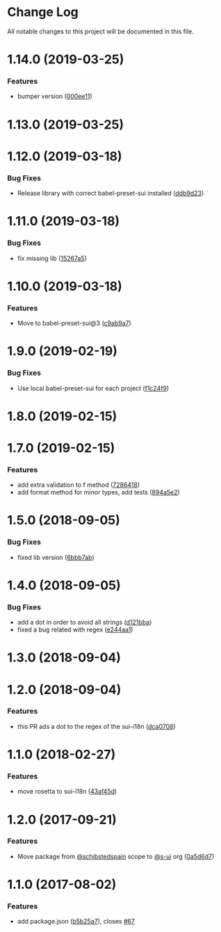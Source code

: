 # Change Log

All notable changes to this project will be documented in this file.

<a name="1.14.0"></a>
# 1.14.0 (2019-03-25)


### Features

* bumper version ([000ee11](https://github.com/SUI-Components/sui/commit/000ee11))



<a name="1.13.0"></a>
# 1.13.0 (2019-03-25)



<a name="1.12.0"></a>
# 1.12.0 (2019-03-18)


### Bug Fixes

* Release library with correct babel-preset-sui installed ([ddb9d23](https://github.com/SUI-Components/sui/commit/ddb9d23))



<a name="1.11.0"></a>
# 1.11.0 (2019-03-18)


### Bug Fixes

* fix missing lib ([15267a5](https://github.com/SUI-Components/sui/commit/15267a5))



<a name="1.10.0"></a>
# 1.10.0 (2019-03-18)


### Features

* Move to babel-preset-sui@3 ([c9ab9a7](https://github.com/SUI-Components/sui/commit/c9ab9a7))



<a name="1.9.0"></a>
# 1.9.0 (2019-02-19)


### Bug Fixes

* Use local babel-preset-sui for each project ([f1c24f9](https://github.com/SUI-Components/sui/commit/f1c24f9))



<a name="1.8.0"></a>
# 1.8.0 (2019-02-15)



<a name="1.7.0"></a>
# 1.7.0 (2019-02-15)


### Features

* add extra validation to f method ([7286418](https://github.com/SUI-Components/sui/commit/7286418))
* add format method for minor types, add tests ([894a5e2](https://github.com/SUI-Components/sui/commit/894a5e2))



<a name="1.5.0"></a>
# 1.5.0 (2018-09-05)


### Bug Fixes

* fixed lib version ([6bbb7ab](https://github.com/SUI-Components/sui/commit/6bbb7ab))



<a name="1.4.0"></a>
# 1.4.0 (2018-09-05)


### Bug Fixes

* add a dot in order to avoid all strings ([d121bba](https://github.com/SUI-Components/sui/commit/d121bba))
* fixed a bug related with regex ([e244aa1](https://github.com/SUI-Components/sui/commit/e244aa1))



<a name="1.3.0"></a>
# 1.3.0 (2018-09-04)



<a name="1.2.0"></a>
# 1.2.0 (2018-09-04)


### Features

* this PR ads a dot to the regex of the sui-i18n ([dca0708](https://github.com/SUI-Components/sui/commit/dca0708))



<a name="1.1.0"></a>
# 1.1.0 (2018-02-27)


### Features

* move rosetta to sui-i18n ([43af45d](https://github.com/SUI-Components/sui/commit/43af45d))



<a name="1.2.0"></a>
# 1.2.0 (2017-09-21)


### Features

* Move package from [@schibstedspain](https://github.com/schibstedspain) scope to [@s-ui](https://github.com/s-ui) org ([0a5d6d7](https://github.com/SUI-Components/sui/commit/0a5d6d7))



<a name="1.1.0"></a>
# 1.1.0 (2017-08-02)


### Features

* add package.json ([b5b25a7](https://github.com/SUI-Components/sui/commit/b5b25a7)), closes [#67](https://github.com/SUI-Components/sui/issues/67)



